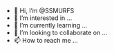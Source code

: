 - 👋 Hi, I’m @SSMURFS
- 👀 I’m interested in ...
- 🌱 I’m currently learning ...
- 💞️ I’m looking to collaborate on ...
- 📫 How to reach me ...

<!---
SSMURFS/SSMURFS is a ✨ special ✨ repository because its `README.md` (this file) appears on your GitHub profile.
You can click the Preview link to take a look at your changes.
--->
